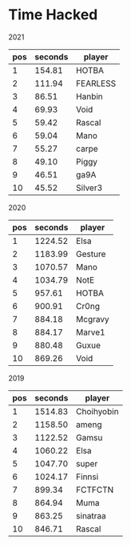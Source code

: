 # Time Hacked

2021

 | pos  | seconds | player   |
|------|---------|----------|
|    1 |  154.81 | HOTBA    |
|    2 |  111.94 | FEARLESS |
|    3 |   86.51 | Hanbin   |
|    4 |   69.93 | Void     |
|    5 |   59.42 | Rascal   |
|    6 |   59.04 | Mano     |
|    7 |   55.27 | carpe    |
|    8 |   49.10 | Piggy    |
|    9 |   46.51 | ga9A     |
|   10 |   45.52 | Silver3  |

2020

 | pos  | seconds | player  |
|------|---------|---------|
|    1 | 1224.52 | Elsa    |
|    2 | 1183.99 | Gesture |
|    3 | 1070.57 | Mano    |
|    4 | 1034.79 | NotE    |
|    5 |  957.61 | HOTBA   |
|    6 |  900.91 | Cr0ng   |
|    7 |  884.18 | Mcgravy |
|    8 |  884.17 | Marve1  |
|    9 |  880.48 | Guxue   |
|   10 |  869.26 | Void    |

2019

 | pos  | seconds | player     |
|------|---------|------------|
|    1 | 1514.83 | Choihyobin |
|    2 | 1158.50 | ameng      |
|    3 | 1122.52 | Gamsu      |
|    4 | 1060.22 | Elsa       |
|    5 | 1047.70 | super      |
|    6 | 1024.17 | Finnsi     |
|    7 |  899.34 | FCTFCTN    |
|    8 |  864.94 | Muma       |
|    9 |  863.25 | sinatraa   |
|   10 |  846.71 | Rascal     |
